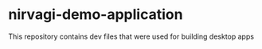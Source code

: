 # nirvagi-demo-application
This repository contains dev files that were used for building desktop apps 
